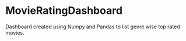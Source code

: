 # MovieRatingDashboard
Dashboard created using Numpy and Pandas to list genre wise top rated movies.
